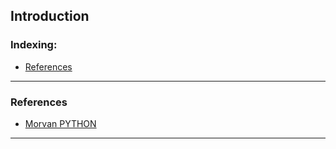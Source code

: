 ## Introduction

### Indexing:
- [References](#References)

---
### References
- [Morvan PYTHON](https://morvanzhou.github.io/tutorials/machine-learning/reinforcement-learning/1-1-A-RL/)
---
